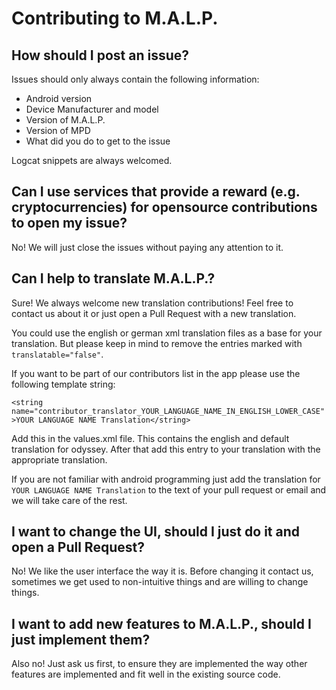 # Contributing to M.A.L.P.

## How should I post an issue?

Issues should only always contain the following information:

* Android version
* Device Manufacturer and model
* Version of M.A.L.P.
* Version of MPD
* What did you do to get to the issue

Logcat snippets are always welcomed.

## Can I use services that provide a reward (e.g. cryptocurrencies) for opensource contributions to open my issue?

No! We will just close the issues without paying any attention to it.

## Can I help to translate M.A.L.P.?

Sure! We always welcome new translation contributions! Feel free to contact us about it or just open a Pull Request with a new translation.

You could use the english or german xml translation files as a base for your translation. But please keep in mind to remove the entries marked with `translatable="false"`.

If you want to be part of our contributors list in the app please use the following template string:

`<string name="contributor_translator_YOUR_LANGUAGE_NAME_IN_ENGLISH_LOWER_CASE">YOUR LANGUAGE NAME Translation</string>`

Add this in the values.xml file. This contains the english and default translation for odyssey. After that add this entry to your translation with the appropriate translation.

If you are not familiar with android programming just add the translation for `YOUR LANGUAGE NAME Translation` to the text of your pull request or email and we will take care of the rest.

## I want to change the UI, should I just do it and open a Pull Request?

No! We like the user interface the way it is. Before changing it contact us, sometimes we get used to non-intuitive things and are willing to change things.

## I want to add new features to M.A.L.P., should I just implement them?

Also no! Just ask us first, to ensure they are implemented the way other features are implemented and fit well in the existing source code.
